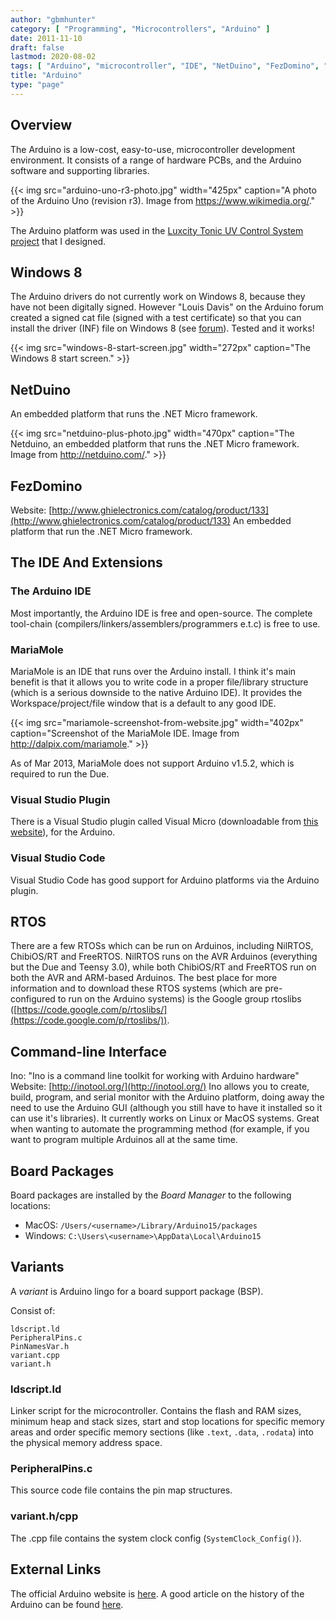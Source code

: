 ```yaml
---
author: "gbmhunter"
category: [ "Programming", "Microcontrollers", "Arduino" ]
date: 2011-11-10
draft: false
lastmod: 2020-08-02
tags: [ "Arduino", "microcontroller", "IDE", "NetDuino", "FezDomino", "MariaMole", "RTOS", "CLI", "board packages", "Board Manager", "BSPs" ]
title: "Arduino"
type: "page"
---
```


## Overview

The Arduino is a low-cost, easy-to-use, microcontroller development environment. It consists of a range of hardware PCBs, and the Arduino software and supporting libraries.

{{< img src="arduino-uno-r3-photo.jpg" width="425px" caption="A photo of the Arduino Uno (revision r3). Image from https://www.wikimedia.org/."  >}}

The Arduino platform was used in the [Luxcity Tonic UV Control System project](/electronics/projects/luxcity-uv-tonic-control-system) that I designed.

## Windows 8

The Arduino drivers do not currently work on Windows 8, because they have not been digitally signed. However "Louis Davis" on the Arduino forum created a signed cat file (signed with a test certificate) so that you can install the driver (INF) file on Windows 8 (see [forum](http://arduino.cc/forum/index.php/topic,94651.msg711489.html#msg711489)). Tested and it works!

{{< img src="windows-8-start-screen.jpg" width="272px" caption="The Windows 8 start screen."  >}}

## NetDuino

An embedded platform that runs the .NET Micro framework.

{{< img src="netduino-plus-photo.jpg" width="470px" caption="The Netduino, an embedded platform that runs the .NET Micro framework. Image from http://netduino.com/."  >}}

## FezDomino

Website: [http://www.ghielectronics.com/catalog/product/133](http://www.ghielectronics.com/catalog/product/133) An embedded platform that run the .NET Micro framework.

## The IDE And Extensions

### The Arduino IDE

Most importantly, the Arduino IDE is free and open-source. The complete tool-chain (compilers/linkers/assemblers/programmers e.t.c) is free to use.

### MariaMole

MariaMole is an IDE that runs over the Arduino install. I think it's main benefit is that it allows you to write code in a proper file/library structure (which is a serious downside to the native Arduino IDE). It provides the Workspace/project/file window that is a default to any good IDE.

{{< img src="mariamole-screenshot-from-website.jpg" width="402px" caption="Screenshot of the MariaMole IDE. Image from http://dalpix.com/mariamole."  >}}

As of Mar 2013, MariaMole does not support Arduino v1.5.2, which is required to run the Due.

### Visual Studio Plugin

There is a Visual Studio plugin called Visual Micro (downloadable from [this website](http://www.visualmicro.com/)), for the Arduino.

### Visual Studio Code

Visual Studio Code has good support for Arduino platforms via the Arduino plugin.

## RTOS

There are a few RTOSs which can be run on Arduinos, including NilRTOS, ChibiOS/RT and FreeRTOS. NilRTOS runs on the AVR Arduinos (everything but the Due and Teensy 3.0), while both ChibiOS/RT and FreeRTOS run on both the AVR and ARM-based Arduinos. The best place for more information and to download these RTOS systems (which are pre-configured to run on the Arduino systems) is the Google group rtoslibs ([https://code.google.com/p/rtoslibs/](https://code.google.com/p/rtoslibs/)).

## Command-line Interface

Ino: "Ino is a command line toolkit for working with Arduino hardware"
Website: [http://inotool.org/](http://inotool.org/)
Ino allows you to create, build, program, and serial monitor with the Arduino platform, doing away the need to use the Arduino GUI (although you still have to have it installed so it can use it's libraries). It currently works on Linux or MacOS systems. Great when wanting to automate the programming method (for example, if you want to program multiple Arduinos all at the same time.

## Board Packages

Board packages are installed by the _Board Manager_ to the following locations:

* MacOS: `/Users/<username>/Library/Arduino15/packages`
* Windows: `C:\Users\<username>\AppData\Local\Arduino15`

## Variants

A _variant_ is Arduino lingo for a board support package (BSP).

Consist of:

```
ldscript.ld
PeripheralPins.c
PinNamesVar.h
variant.cpp
variant.h
```

### ldscript.ld

Linker script for the microcontroller. Contains the flash and RAM sizes, minimum heap and stack sizes, start and stop locations for specific memory areas and order specific memory sections (like `.text`, `.data`, `.rodata`) into the physical memory address space.

### PeripheralPins.c

This source code file contains the pin map structures.

### variant.h/cpp

The .cpp file contains the system clock config (`SystemClock_Config()`).

## External Links

The official Arduino website is [here](http://www.arduino.cc/). A good article on the history of the Arduino can be found [here](http://spectrum.ieee.org/geek-life/hands-on/the-making-of-arduino/).
